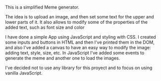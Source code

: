 This is a simplified Meme generator.

The idea is to upload an image, and then set some text for the upper and lower parts of it. 
It also allows to modify some of the properties of the added text, such as font size and color

I have done a simple App using JavaScript and styling with CSS.
I created some inputs and buttons in HTML and then I've printed them in the DOM, and also I've added a canvas to have an easy way to modify the image: adding text, style, size, etc.
In JavaScript I've added some events to generate the meme and another one to load the images.

I've decided not to use any library for this proyect and to focus on using vanilla JavaScript.

